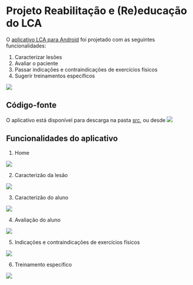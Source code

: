 # Projeto Reabilitação e (Re)educação do LCA

O [aplicativo LCA para Android](src/LCA.apk) foi projetado com as seguintes funcionalidades:
1. Caracterizar lesões
2. Avaliar o paciente
3. Passar indicações e contraindicações de exercícios físicos
4. Sugerir treinamentos específicos

![](images/lca-icon.png) 

## Código-fonte
O aplicativo está disponível para descarga na pasta [src](src/), ou desde
![](images/lca-qr.png)

## Funcionalidades do aplicativo
1. Home

  ![](images/lca-app01.png)

2. Caracterizão da lesão

  ![](images/lca-app02.png)

3. Caracterizão do aluno

  ![](images/lca-app03.png)

4. Avaliação do aluno

  ![](images/lca-app04.png)

5. Indicações e contraindicações de exercícios físicos

  ![](images/lca-app05.png)

6. Treinamento específico

  ![](images/lca-app06.png)
